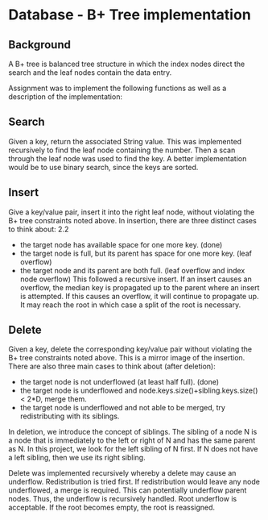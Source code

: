 Database - B+ Tree implementation
=================================

Background
------------
A B+ tree is balanced tree structure in which the index nodes direct the search and the leaf nodes contain the data entry.

Assignment was to implement the following functions as well as a description of the implementation:

Search
-------
Given a key, return the associated String value.
This was implemented recursively to find the leaf node containing the number. 
Then a scan through the leaf node was used to find the key. 
A better implementation would be to use binary search, since the keys are sorted.

Insert
-------
Give a key/value pair, insert it into the right leaf node, without violating the B+ tree constraints noted above. 
In insertion, there are three distinct cases to think about:
2.2
* the target node has available space for one more key. (done)
* the target node is full, but its parent has space for one more key. (leaf overflow)
* the target node and its parent are both full. (leaf overflow and index node overflow)
This followed a recursive insert. If an insert causes an overflow, the median key is propagated up to the parent where an insert is attempted. 
If this causes an overflow, it will continue to propagate up. It may reach the root in which case a split of the root is necessary. 

Delete
-------
Given a key, delete the corresponding key/value pair without violating the B+ tree constraints noted above. This is a mirror image of the insertion.
There are also three main cases to think about (after deletion):
* the target node is not underflowed (at least half full). (done)
* the target node is underflowed and node.keys.size()+sibling.keys.size() < 2*D, merge them.
* the target node is underflowed and not able to be merged, try redistributing with its siblings.

In deletion, we introduce the concept of siblings. The sibling of a node N is a node that is immediately to the left or right of N and has the same parent as N. In this project, we look for the left sibling of N first. If N does not have a left sibling, then we use its right sibling.

Delete was implemented recursively whereby a delete may cause an underflow. Redistribution is tried first.
If redistribution would leave any node underflowed, a merge is required. This can potentially underflow parent nodes. 
Thus, the underflow is recursively handled. Root underflow is acceptable. If the root becomes empty, the root is reassigned. 
